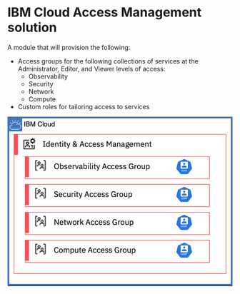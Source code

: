 # IBM Cloud Access Management solution

A module that will provision the following:

- Access groups for the following collections of services at the Administrator, Editor, and Viewer levels of access:
  - Observability
  - Security
  - Network
  - Compute
- Custom roles for tailoring access to services

![iam-access-group](./images/access-management.svg)
